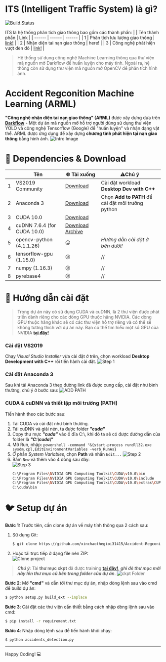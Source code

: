 # ITS (Intelligent Traffic System) là gì?
[![Build Status](https://travis-ci.org/joemccann/dillinger.svg?branch=master)](/)

ITS là hệ thống phân tích giao thông bao gồm các thành phần:
|  | Tên thành phần | Link |
| ------ | ------ | ------ |
| 1 | Phân tích lưu lượng giao thông | [link!](https://github.com/xinchaothegioi31415/ITS-Traffic-Capacity-Analyzation) |
| 2 | Nhận diện tai nạn giao thông | here! |
| 3 | Công nghệ phát hiện vượt đèn đỏ | [link!](https://github.com/xinchaothegioi31415/Red-Light-Detection) |

>Hệ thống sử dụng công nghệ Machine Learning thông qua thư viện mã nguồn mở Darkflow để huấn luyện cho máy tính.
>Ngoài ra, hệ thống còn sử dụng thư viện mã nguồn mở OpenCV để phân tích hình ảnh.

# Accident Regconition Machine Learning (ARML)
**"Công nghệ nhận diện tai nạn giao thông" (ARML)** được xây dựng dựa trên **[Darkflow](https://github.com/thtrieu/darkflow)** - Một dự án mã nguồn mở hỗ trợ người dùng sử dụng thư viện YOLO và công nghệ Tensorflow (Google) để "huấn luyện" và nhận dạng vật thể.
ARML được ứng dụng để xây dựng **chương tình phát hiện tại nạn giao thông** bằng hình ảnh.
![Intro Image](/images/intro.gif "Accident Regconition Machine Learning (ARML)")
# 🤖 Dependencies & Download
| | Tên | 🌐 Tải xuống | ⚠Chú ý|
|-|-|-|-|
|1|VS2019 Community|[Download](https://visualstudio.microsoft.com/vs/community/)|Cài đặt workload **Desktop Dev with C++**|
|2|Anaconda 3|[Download](https://repo.anaconda.com/archive/)|Chọn **Add to PATH** để cài đặt môi trường python|
|3|CUDA 10.0|[Download](https://developer.nvidia.com/cuda-10.0-download-archive)||
|4|cuDNN 7.6.4 (for CUDA 10.0)|[Download](https://developer.nvidia.com/compute/machine-learning/cudnn/secure/7.6.4.38/Production/10.0_20190923/cudnn-10.0-windows10-x64-v7.6.4.38.zip) [Archive](https://developer.nvidia.com/rdp/cudnn-archive)|
|5|opencv-python (4.1.1.26)|😐|*Hướng dẫn cài đặt ở bên dưới!*|
|6|tensorflow-gpu (1.15.0)|😐|//|
|7|numpy (1.16.3)|😐|//|
|8|pyrebase4|😐|//|
# 🦉 Hướng dẫn cài đặt 
>Trong dự án này có sử dụng CUDA và cuDNN, là 2 thư viện được phát triển dành riêng cho các dòng GPU thuộc hãng NVIDIA. Các dòng GPU thuộc hãng khác sẽ có các thư viện hỗ trợ riêng và có thể sẽ không tương thích với dự án này. Bạn có thể tìm hiểu một số GPU của NVIDIA **[tại đây!](https://en.wikipedia.org/wiki/List_of_Nvidia_graphics_processing_units)**
### Cài đặt VS2019
Chạy *Visual Studio Installer* vừa cài đặt ở trên, chọn workload **Desktop Development with C++** rồi tiến hành cài đặt.
![Step 1](/images/1.png "Cài đặt VS2019")
### Cài đặt Anaconda 3
Sau khi tải Anaconda 3 theo đường link đã được cung cấp, cài đặt như bình thường, chú ý ở bước sau:
![ADD PATH](/images/4.png "ADD PATH")
### CUDA & cuDNN và thiết lập môi trường (PATH)
Tiến hành theo các bước sau:
1. Tải CUDA và cài đặt như bình thường.
2. Tải cuDNN và giải nén, ta được folder ***"cuda"***
3. Copy thư mực ***"cuda"*** vào ổ đĩa C:\\, khi đó ta sẽ có được đường dẫn của folder là ***"C:\\cuda\\"***
4. Mở Run, nhập: `powershell -command "&{start-process rundll32.exe sysdm.cpl,EditEnvironmentVariables -verb RunAs}
`
5. Ở phần *System Variables*, chọn **Path** và nhấn `Edit...`
![Step 2](/images/2.png "Step 2")
6. Bấm `New` và thêm vào 4 dòng sau đây:  
![Step 3](/images/3.png "Step 3")
    ```sh
    C:\Program Files\NVIDIA GPU Computing Toolkit\CUDA\v10.0\bin
    C:\Program Files\NVIDIA GPU Computing Toolkit\CUDA\v10.0\include
    C:\Program Files\NVIDIA GPU Computing Toolkit\CUDA\v10.0\extras\CUPTI\libx64
    C:\cuda\bin
    ```

# 🐦 Setup dự án
**Bước 1:** Trước tiên, cần clone dự án về máy tính thông qua 2 cách sau:
1. Sử dụng Git:
    ```sh
    $ git clone https://github.com/xinchaothegioi31415/Accident-Regconition-ML.git
    ```
2. Hoặc tải trực tiếp ở dạng file nén ZIP:  
    ![Clone project](/images/5.png "Clone project as ZIP")

> ***Chú ý***: Tải **thư mục ckpt** đã được training **[tại đây!](https://bit.ly/its_training)**, ***ghi đè thư mục mới này lên thư mục cũ bên trong folder của dự án***.
![ckpt Folder](images/Capture.PNG "Tải thư mục CKPT")

**Bước 2**: Mở **"cmd"** và dẫn tới thư mục dự án, nhập dòng lệnh sau vào cmd để build dự án:
```sh
$ python setup.py build_ext --inplace
```

**Bước 3**: Cài đặt các thư viện cần thiết bằng cách nhập dòng lệnh sau vào cmd:
```sh
$ pip install -r requirement.txt
```

**Bước 4**: Nhập dòng lệnh sau để tiến hành khởi chạy:
```sh
$ python accidents_detection.py
```
***
Happy Coding! 💻
